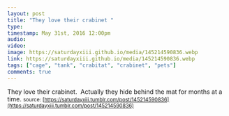```yaml
---
layout: post
title: "They love their crabinet "
type: 
timestamp: May 31st, 2016 12:00pm
audio: 
video: 
image: https://saturdayxiii.github.io/media/145214590836.webp
link: https://saturdayxiii.github.io/media/145214590836.webp
tags: ["cage", "tank", "crabitat", "crabinet", "pets"]
comments: true
---
```

They love their crabinet.  Actually they hide behind the mat for months at a time.
<small>source: [https://saturdayxiii.tumblr.com/post/145214590836](https://saturdayxiii.tumblr.com/post/145214590836)</small>